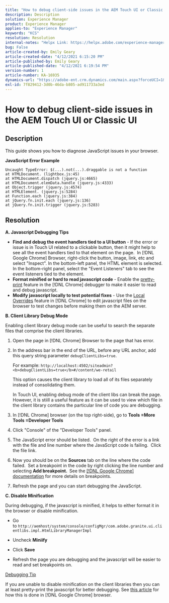 ```yaml
---
title: "How to debug client-side issues in the AEM Touch UI or Classic UI"
description: Description
solution: Experience Manager
product: Experience Manager
applies-to: "Experience Manager"
keywords: "KCS"
resolution: Resolution
internal-notes: "Helpx Link: https://helpx.adobe.com/experience-manager/kb/How-to-debug-javascript-errors-in-AEM.html"
bug: False
article-created-by: Emily Geary
article-created-date: "4/12/2021 6:15:20 PM"
article-published-by: Emily Geary
article-published-date: "4/12/2021 6:19:54 PM"
version-number: 1
article-number: KA-16935
dynamics-url: "https://adobe-ent.crm.dynamics.com/main.aspx?forceUCI=1&pagetype=entityrecord&etn=knowledgearticle&id=2eb50a08-bb9b-eb11-b1ac-000d3a3680d8"
exl-id: 7f829412-3d0b-46da-b805-ad911733a3ed
---
```

# How to debug client-side issues in the AEM Touch UI or Classic UI

## Description


This guide shows you how to diagnose JavaScript issues in your browser.

<b>JavaScript Error Example</b>




```
Uncaught TypeError: $(...).not(...).draggable is not a function
at HTMLDocument. (lightbox.js:45)
at HTMLDocument.dispatch (jquery.js:4665)
at HTMLDocument.elemData.handle (jquery.js:4333)
at Object.trigger (jquery.js:4574)
at HTMLElement. (jquery.js:5284)
at Function.each (jquery.js:384)
at jQuery.fn.init.each (jquery.js:136)
at jQuery.fn.init.trigger (jquery.js:5283)
```



## Resolution


<b>A. Javascript Debugging Tips</b>

- <b>Find and debug the event handlers tied to a UI button</b> - If the error or issue is in Touch UI related to a clickable button, then it might help to see all the event handlers tied to that element on the page.  In [!DNL Google Chrome] Browser, right-click the button, image, link, etc and select "Inspect". In the bottom-left panel, the HTML element is selected.  In the bottom-right panel, select the "Event Listeners" tab to see the event listeners tied to the element.
- <b>Format minified or hard to read javascript code</b> - Enable the [pretty-print](https://developers.google.com/web/tools/chrome-devtools/javascript/pretty-print) feature in the [!DNL Chrome] debugger to make it easier to read and debug javascript.
- <b>Modify javascript locally to test potential fixes</b> - Use the [Local Overrides](https://developers.google.com/web/updates/2018/01/devtools#overrides) feature in [!DNL Chrome] to edit javascript files on the browser to test changes before making them on the AEM server.


<b>B. Client Library Debug Mode</b>

Enabling client library debug mode can be useful to search the separate files that comprise the client libraries.

1. Open the page in [!DNL Chrome] Browser to the page that has error.
2. In the address bar in the end of the URL, before any URL anchor, add this query string parameter `debugClientLibs=true`.

   For example: `http://localhost:4502/siteadmin?<b>debugClientLibs=true</b>#/content/we-retail`

   This option causes the client library to load all of its files separately instead of consolidating them.

   In Touch UI, enabling debug mode of the client libs can break the page.  However, it is stiill a useful feature as it can be used to view which file in the client library contains the particular line of code you are debugging.
3. In [!DNL Chrome] browser (on the top right-side), go to <b>Tools =More Tools =Developer Tools</b>
4. Click "Console" of the "Developer Tools" panel.
5. The JavaScript error should be listed.  On the right of the error is a link with the file and line number where the JavaScript code is failing.  Click the file link.
6. Now you should be on the <b>Sources</b> tab on the line where the code failed.  Set a breakpoint in the code by right clicking the line number and selecting <b>Add breakpoint.  </b>See the [[!DNL Google Chrome] documentation](https://developers.google.com/web/tools/chrome-devtools/javascript/breakpoints) for more details on breakpoints.
7. Refresh the page and you can start debugging the JavaScript.


<b>C. Disable Minification</b>

During debugging, if the javascript is minified, it helps to either format it in the browser or disable minification.

- Go to `http://aemhost/system/console/configMgr/com.adobe.granite.ui.clientlibs.impl.HtmlLibraryManagerImpl`


- Uncheck <b>Miniify</b>


- Click <b>Save</b>


- Refresh the page you are debugging and the javascript will be easier to read and set breakpoints on.


<u>Debugging Tip</u>

If you are unable to disable minification on the client libraries then you can at least pretty-print the javascript for better debugging. See [this article](https://developers.google.com/web/tools/chrome-devtools/javascript/pretty-print) for how this is done in [!DNL Google Chrome] browser.
